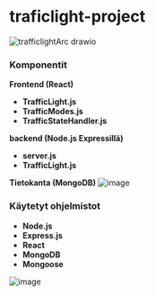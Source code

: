 # traficlight-project
![trafficlightArc drawio](https://github.com/BestoEpe/traficlight-project/assets/91182619/1129e9b7-6c9c-4922-baa9-363fca598ffb)





### Komponentit

**Frontend (React)**
- **TrafficLight.js**
- **TrafficModes.js**
- **TrafficStateHandler.js**

**backend (Node.js Expressillä)**
- **server.js**
- **TrafficLight.js**

**Tietokanta (MongoDB)**
![image](https://github.com/BestoEpe/traficlight-project/assets/91182619/d9f90860-e15a-4422-8028-329deb720ab6)


### Käytetyt ohjelmistot

- **Node.js**
- **Express.js**
- **React**
- **MongoDB**
- **Mongoose**


![image](https://github.com/BestoEpe/traficlight-project/assets/91182619/df253aae-480f-4429-a818-afeabf3bfc1a)






